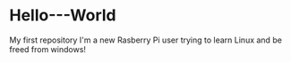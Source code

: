 # Hello---World
My first repository
I'm a new Rasberry Pi user trying to learn Linux and be freed from windows!
